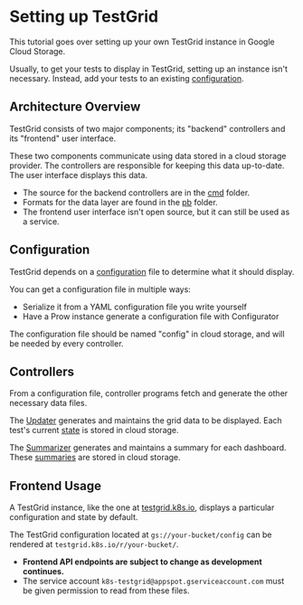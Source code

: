# Setting up TestGrid

This tutorial goes over setting up your own TestGrid instance in Google Cloud
Storage.

Usually, to get your tests to display in TestGrid, setting up an instance isn't
necessary. Instead, add your tests to an existing [configuration].

## Architecture Overview

TestGrid consists of two major components; its "backend" controllers and its
"frontend" user interface.

These two components communicate using data stored in a cloud storage provider.
The controllers are responsible for keeping this data up-to-date. The user
interface displays this data.

- The source for the backend controllers are in the [cmd](./cmd) folder.
- Formats for the data layer are found in the [pb](./pb) folder.
- The frontend user interface isn't open source, but it can still be used as a service.

## Configuration

TestGrid depends on a [configuration](./pb/config) file to
determine what it should display.

You can get a configuration file in multiple ways:
- Serialize it from a YAML configuration file you write yourself
- Have a Prow instance generate a configuration file with Configurator

The configuration file should be named "config" in cloud storage, and will be
needed by every controller.

## Controllers

From a configuration file, controller programs fetch and generate the other
necessary data files.

The [Updater](./cmd/updater) generates and maintains the grid data to be displayed.
Each test's current [state](./pb/state) is stored in cloud storage.

The [Summarizer](./cmd/summarizer) generates and maintains a summary for each dashboard. These
[summaries](./pb/summary) are stored in cloud storage.

## Frontend Usage

A TestGrid instance, like the one at [testgrid.k8s.io], displays a particular
configuration and state by default.

The TestGrid configuration located at `gs://your-bucket/config` can be rendered at
`testgrid.k8s.io/r/your-bucket/`.

- **Frontend API endpoints are subject to change as development continues.**
- The service account `k8s-testgrid@appspot.gserviceaccount.com` must be given
permission to read from these files.


[testgrid.k8s.io]: (http://testgrid.k8s.io)
[configuration]: (config.md)

